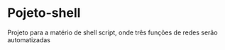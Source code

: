 # Pojeto-shell
Projeto para a matério de shell script, onde três funções de redes serão automatizadas
